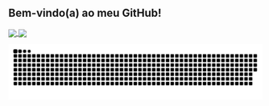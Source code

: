 ## Bem-vindo(a) ao meu GitHub!

<div style="display: inline_block">
  <a href="https://github.com/rafaballerini">
  <img height="160em" align="center" src="https://github-readme-stats.vercel.app/api?username=natali-schers&show_icons=true&theme=dracula&include_all_commits=true&count_private=true"/>
  <img height="160em" align="center" src="https://github-readme-stats.vercel.app/api/top-langs/?username=natali-schers&layout=compact&langs_count=7&theme=dracula"/>
</div>
  
 ![Snake animation](https://github.com/natali-schers/natali-schers/blob/output/github-contribution-grid-snake.svg)
